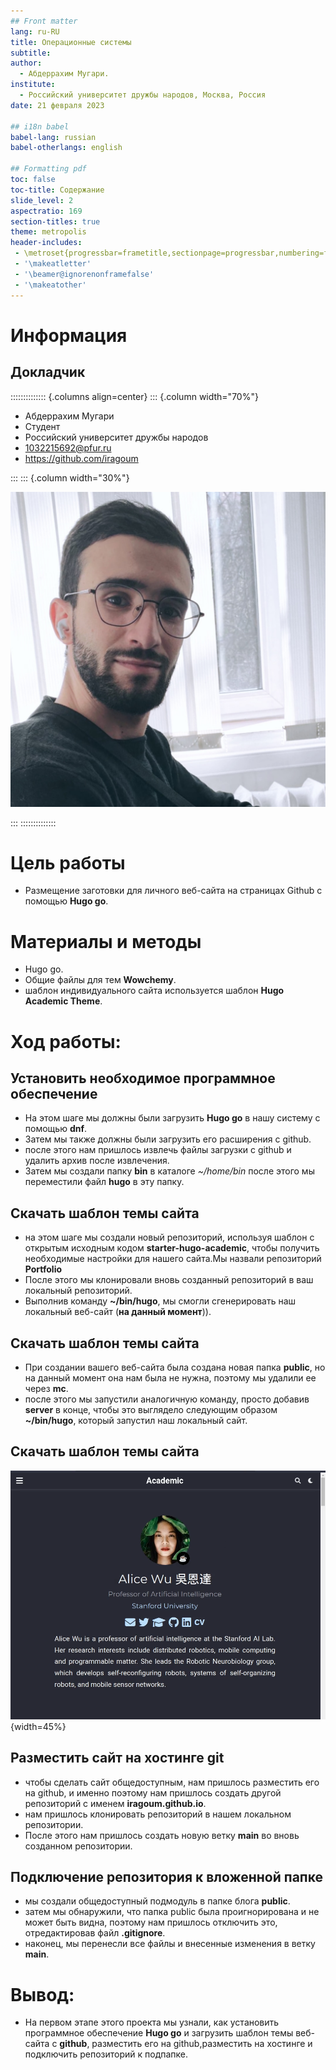 ```yaml
---
## Front matter
lang: ru-RU
title: Операционные системы
subtitle: 
author:
  - Абдеррахим Мугари.
institute:
  - Российский университет дружбы народов, Москва, Россия
date: 21 февраля 2023

## i18n babel
babel-lang: russian
babel-otherlangs: english

## Formatting pdf
toc: false
toc-title: Содержание
slide_level: 2
aspectratio: 169
section-titles: true
theme: metropolis
header-includes:
 - \metroset{progressbar=frametitle,sectionpage=progressbar,numbering=fraction}
 - '\makeatletter'
 - '\beamer@ignorenonframefalse'
 - '\makeatother'
---
```


# Информация

## Докладчик

:::::::::::::: {.columns align=center}
::: {.column width="70%"}

  * Абдеррахим Мугари
  * Студент
  * Российский университет дружбы народов
  * [1032215692@pfur.ru](mailto:1032215692@pfur.ru)
  * <https://github.com/iragoum>

:::
::: {.column width="30%"}

![](./image/mougari.jpg)

:::
::::::::::::::

# Цель работы

- Размещение заготовки для личного веб-сайта на страницах Github с помощью **Hugo go**.

# Материалы и методы

- Hugo go.
- Общие файлы для тем **Wowchemy**.
- шаблон индивидуального сайта используется шаблон **Hugo Academic Theme**.

# Ход работы:

## Установить необходимое программное обеспечение

* На этом шаге мы должны были загрузить **Hugo go** в нашу систему с помощью **dnf**.
* Затем мы также должны были загрузить его расширения с github.
* после этого нам пришлось извлечь файлы загрузки с github и удалить архив после извлечения.
* Затем мы создали папку **bin** в каталоге *~/home/bin* после этого мы переместили файл **hugo** в эту папку.

##  Скачать шаблон темы сайта

* на этом шаге мы создали новый репозиторий, используя шаблон с открытым исходным кодом **starter-hugo-academic**, чтобы получить необходимые настройки для нашего сайта.Мы назвали репозиторий **Portfolio**
* После этого мы клонировали вновь созданный репозиторий в ваш локальный репозиторий.
* Выполнив команду **~/bin/hugo**, мы смогли сгенерировать наш локальный веб-сайт (**на данный момент**)).

##  Скачать шаблон темы сайта

* При создании вашего веб-сайта была создана новая папка **public**, но на данный момент она нам была не нужна, поэтому мы удалили ее через **mc**.
* после этого мы запустили аналогичную команду, просто добавив **server** в конце, чтобы это выглядело следующим образом **~/bin/hugo**, который запустил наш локальный сайт.

##  Скачать шаблон темы сайта 

![Наш локальный сайт](image/12.png){width=45%}

## Разместить сайт на хостинге git

* чтобы сделать сайт общедоступным, нам пришлось разместить его на github, и именно поэтому нам пришлось создать другой репозиторий с именем **iragoum.github.io**.
* нам пришлось клонировать репозиторий в нашем локальном репозитории.
* После этого нам пришлось создать новую ветку **main** во вновь созданном репозитории.

## Подключение репозитория к вложенной папке

* мы создали общедоступный подмодуль в папке блога **public**.
* затем мы обнаружили, что папка public была проигнорирована и не может быть видна, поэтому нам пришлось отключить это, отредактировав файл **.gitignore**.
* наконец, мы перенесли все файлы и внесенные изменения в ветку **main**.


# Вывод:

- На первом этапе этого проекта мы узнали, как установить программное обеспечение **Hugo go** и загрузить шаблон темы веб-сайта с **github**, разместить его на github,разместить на хостинге и подключить репозиторий к подпапке.

